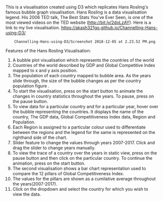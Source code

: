 This is a visualisation created using D3 which replicates Hans Rosling's famous bubble graph visualisation. Hans Rosling is a data visualisation legend. His 2006 TED talk, The Best Stats You’ve Ever Seen, is one of the most viewed videos on the TED website (http://bit.ly/2doLzAY). Here is a link to my live visualisation. https://akash321go.github.io/Channelling-Hans-using-D3/


        Channelling-Hans-using-D3/Screenshot 2018-12-05 at 2.23.52 PM.png
      

Features of the Hans Rosling Visualisation:

1. A bubble plot visualisation which represents the countries of the world
2. Countries of the world described by GDP and Global Competitive Index mapped to x and y axis position.
3. The population of each country mapped to bubble area. As the years slide through, the size of the bubble changes as per the country population figure .
4. To start the visualisation, press on the start button to animate the changes in country statistics throughout the years. To pause, press on the pause button.
5. To view data for a particular country and for a particular year, hover over the bubble representing the countries. It displays the name of the country, The GDP data, Global Competitiveness Index data,   Region and Population.
6. Each Region is assigned to a particular colour used to differentiate between the regions and the legend for the same is represented on the righthand side of the chart.
7. Slider feature to change the values through years 2007-2017. Click and drag the slider to change years manually.
8. To view the trace of a country over the years in static view, press on the pause button and then click on the particular country. To continue the animation, press on the start button.
9. The second visualisation shows a bar chart representation used to compare the 12 pillars of Global Competitiveness Index.
10. The values for the pillars are shown as a cumilative average throughout the years(2007-2017).
11. Click on the dropdown and select the country for which you wish to view the data.
